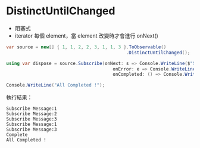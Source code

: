 # DistinctUntilChanged

- 阻塞式
- iterator 每個 element，當 element 改變時才會進行 onNext()

```cs
var source = new[] { 1, 1, 2, 2, 3, 1, 1, 3 }.ToObservable()
                                             .DistinctUntilChanged();

using var dispose = source.Subscribe(onNext: s => Console.WriteLine($"Subscribe Message:{s}"),
                                        onError: e => Console.WriteLine(e.Message),
                                        onCompleted: () => Console.WriteLine("Complete"));

Console.WriteLine("All Completed !");
```

執行結果：

```
Subscribe Message:1
Subscribe Message:2
Subscribe Message:3
Subscribe Message:1
Subscribe Message:3
Complete
All Completed !
```
